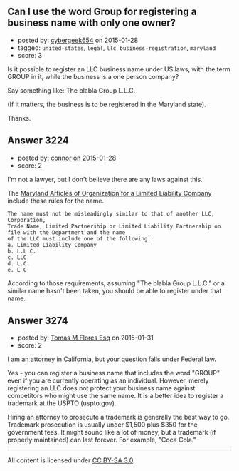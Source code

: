 ## Can I use the word Group for registering a business name with only one owner?

- posted by: [cybergeek654](https://stackexchange.com/users/1973076/cybergeek654) on 2015-01-28
- tagged: `united-states`, `legal`, `llc`, `business-registration`, `maryland`
- score: 3

Is it possible to register an LLC business name under US laws, with the term GROUP in it, while the business is a one person company?

Say something like: The blabla Group L.L.C.

(If it matters, the business is to be registered in the Maryland state).

Thanks.


## Answer 3224

- posted by: [connor](https://stackexchange.com/users/392995/connor) on 2015-01-28
- score: 2

<p>I'm not a lawyer, but I don't believe there are any laws against this. </p>

<p>The <a href="http://www.dat.state.md.us/sdatweb/artorgan.pdf" rel="nofollow">Maryland Articles of Organization for a Limited Liability Company</a> include these rules for the name.</p>

<pre><code>The name must not be misleadingly similar to that of another LLC, Corporation,
Trade Name, Limited Partnership or Limited Liability Partnership on file with the Department and the name
of the LLC must include one of the following:
a. Limited Liability Company
b. L.L.C.
c. LLC
d. L.C.
e. L C 
</code></pre>

<p>According to those requirements, assuming "The blabla Group L.L.C." or a similar name hasn't been taken, you should be able to register under that name.</p>



## Answer 3274

- posted by: [Tomas M Flores Esq](https://stackexchange.com/users/5711618/tomas-m-flores-esq) on 2015-01-31
- score: 2

I am an attorney in California, but your question falls under Federal law. 

Yes - you can register a business name that includes the word "GROUP" even if you are currently operating as an individual.  However, merely registering an LLC does not protect your business name against competitors who might use the same name.  It is a better idea to register a trademark at the USPTO (uspto.gov).  

Hiring an attorney to prosecute a trademark is generally the best way to go.  Trademark prosecution is usually under $1,500 plus $350 for the government fees.  It might sound like a lot of money, but a trademark (if properly maintained) can last forever.  For example, "Coca Cola." 



---

All content is licensed under [CC BY-SA 3.0](https://creativecommons.org/licenses/by-sa/3.0/).
